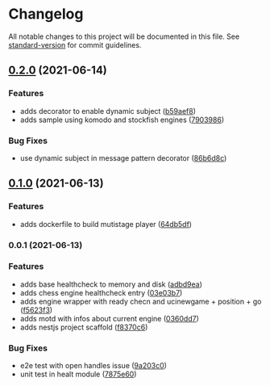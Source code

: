 # Changelog

All notable changes to this project will be documented in this file. See [standard-version](https://github.com/conventional-changelog/standard-version) for commit guidelines.

## [0.2.0](https://github.com/yifan-ca/tournament-manager/compare/v0.1.0...v0.2.0) (2021-06-14)


### Features

* adds decorator to enable dynamic subject ([b59aef8](https://github.com/yifan-ca/tournament-manager/commit/b59aef81d1866cc3c019eae5178be44eba47426a))
* adds sample using komodo and stockfish engines ([7903986](https://github.com/yifan-ca/tournament-manager/commit/79039868d5a5b37b6273ecdf45b3485e9ef96324))


### Bug Fixes

* use dynamic subject in message pattern decorator ([86b6d8c](https://github.com/yifan-ca/tournament-manager/commit/86b6d8c831b56f820b2b058cb213d0de4bb65a3d))

## [0.1.0](https://github.com/yifan-ca/tournament-manager/compare/v0.0.1...v0.1.0) (2021-06-13)


### Features

* adds dockerfile to build mutistage player ([64db5df](https://github.com/yifan-ca/tournament-manager/commit/64db5df2504e52d512f63991da01acffa8d18d2c))

### 0.0.1 (2021-06-13)


### Features

* adds base healthcheck to memory and disk ([adbd9ea](https://github.com/yifan-ca/tournament-manager/commit/adbd9ea257eac6cf63d183f1afb7b52b3e50455d))
* adds chess engine healthcheck entry ([03e03b7](https://github.com/yifan-ca/tournament-manager/commit/03e03b73b35907329640138d17c0179cde850f99))
* adds engine wrapper with ready checn and ucinewgame + position + go ([f5623f3](https://github.com/yifan-ca/tournament-manager/commit/f5623f35de2c5d803c68d8029c43f0dcb09a3622))
* adds motd with infos about current engine ([0360dd7](https://github.com/yifan-ca/tournament-manager/commit/0360dd7ac05b5836e0baba2f77c48c975cd526b9))
* adds nestjs project scaffold ([f8370c6](https://github.com/yifan-ca/tournament-manager/commit/f8370c6e3e5eb26d7d27aba918396eac84dee5e2))


### Bug Fixes

* e2e test with open handles issue ([9a203c0](https://github.com/yifan-ca/tournament-manager/commit/9a203c028d61ed73a76db305bcc14104a1f26227))
* unit test in healt module ([7875e60](https://github.com/yifan-ca/tournament-manager/commit/7875e601c4e7017dc7b0c5f615a196eef10e849c))
